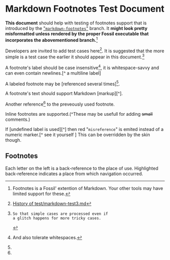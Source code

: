 
Markdown Footnotes Test Document
================================

**This document** should help with testing of footnotes support that
is introduced by the ["`markdown-footnotes`"][branch] branch.
It **might look pretty misformatted unless rendered by the proper Fossil
executable that incorporates the abovementioned branch.**[^1]

Developers are invited to add test cases here[^here].
It is suggested that the more simple is a test case the earlier it should
appear in this document.[^ if glitch occurs	]

A footnote's label should be case insensitive[^ case INSENSITIVE ],
it is whitespace-savvy and can even contain newlines.[^ a
multiline
label]

A labeled footnote may be [referenced several times][^many-refs].

A footnote's text should support Markdown [markup][^].

Another reference[^many-refs] to the preveously used footnote.

Inline footnotes are supported.(^These may be usefull for adding
<s>small</s> comments.)

If [undefined label is used][^] then red "`misreference`" is emited instead of
a numeric marker.[^ see it yourself ]
This can be overridden by the skin though.


## Footnotes

[branch]: /timeline?r=markdown-footnotes&nowiki

[^ 1]:  Footnotes is a Fossil' extention of
        Markdown. Your other tools may have limited support for these.

[^here]: [History of test/markdown-test3.md](/finfo/test/markdown-test3.md)

[^if glitch occurs]:
        So that simple cases are processed even if
        a glitch happens for more tricky cases.

[^	CASE	 insensitive  	]: And also tolerate whitespaces.

[^ a multiline label ]: But at a footnote's definition it should still
    be written within square brackets
             on a single line.


[^many-refs]:
   Each letter on the left is a back-reference to the place of use.
   Highlighted back-reference indicates a place from which navigation occurred.

[^markup]:   E.g. *emphasis*, and [so on](/md_rules).

[^undefined label is used]: For example due to a typo.

